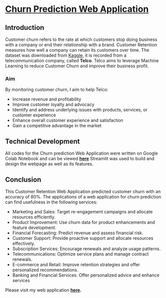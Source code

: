 # [Churn Prediction Web Application](https://churn-prediction-w23m.onrender.com/)
## Introduction
Customer churn refers to the rate at which customers stop doing business with a company or end their relationship with a brand. Customer Retention measures how well a company can retain its customers over time. 
The dataset was downloaded from [Kaggle](https://www.kaggle.com/datasets/blastchar/telco-customer-churn), it is recorded from a telecommunication company, called **Telco**. Telco aims to leverage Machine Learning to reduce Customer Churn and improve their business profit. 

### Aim
By monitoring customer churn, I aim to help Telco:
- Increase revenue and profitability
- Improve customer loyalty and advocacy
- Identify and address underlying issues with products, services, or customer experience
- Enhance overall customer experience and satisfaction
- Gain a competitive advantage in the market

## Technical Development
All codes for the Churn prediction Web Application were written on Google Colab Notebook and can be viewed **[here](https://colab.research.google.com/drive/1NGiU1fiq03IULWttnEc70hRE_dNQjojI?usp=sharing)** Streamlit was used to build and design the webpage as well as its features.

## Conclusion
This Customer Retention Web Application predicted customer churn with an accuracy of 80%. The applications of a web application for churn prediction can find usefulness in the following services:
- Marketing and Sales: Target re-engagement campaigns and allocate resources efficiently.
- Product Improvement: Use churn data for product enhancements and feature development.
- Financial Forecasting: Predict revenue and assess financial risk.
- Customer Support: Provide proactive support and allocate resources effectively.
- Subscription Services: Encourage renewals and analyze usage patterns.
- Telecommunications: Optimize service plans and manage contract renewals.
- E-commerce and Retail: Improve retention strategies and offer personalized recommendations.
- Banking and Financial Services: Offer personalized advice and enhance services

Please visit my web application **[here](https://churn-prediction-w23m.onrender.com).**
